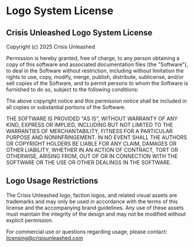 # Logo System License

## Crisis Unleashed Logo System License

Copyright (c) 2025 Crisis Unleashed

Permission is hereby granted, free of charge, to any person obtaining a copy
of this software and associated documentation files (the "Software"), to deal
in the Software without restriction, including without limitation the rights
to use, copy, modify, merge, publish, distribute, sublicense, and/or sell
copies of the Software, and to permit persons to whom the Software is
furnished to do so, subject to the following conditions:

The above copyright notice and this permission notice shall be included in all
copies or substantial portions of the Software.

THE SOFTWARE IS PROVIDED "AS IS", WITHOUT WARRANTY OF ANY KIND, EXPRESS OR
IMPLIED, INCLUDING BUT NOT LIMITED TO THE WARRANTIES OF MERCHANTABILITY,
FITNESS FOR A PARTICULAR PURPOSE AND NONINFRINGEMENT. IN NO EVENT SHALL THE
AUTHORS OR COPYRIGHT HOLDERS BE LIABLE FOR ANY CLAIM, DAMAGES OR OTHER
LIABILITY, WHETHER IN AN ACTION OF CONTRACT, TORT OR OTHERWISE, ARISING FROM,
OUT OF OR IN CONNECTION WITH THE SOFTWARE OR THE USE OR OTHER DEALINGS IN THE
SOFTWARE.

## Logo Usage Restrictions

The Crisis Unleashed logo, faction logos, and related visual assets are trademarks
and may only be used in accordance with the terms of this license and the
accompanying brand guidelines. Any use of these assets must maintain the integrity
of the design and may not be modified without explicit permission.

For commercial use or questions regarding usage, please contact:
licensing@crisisunleashed.com

